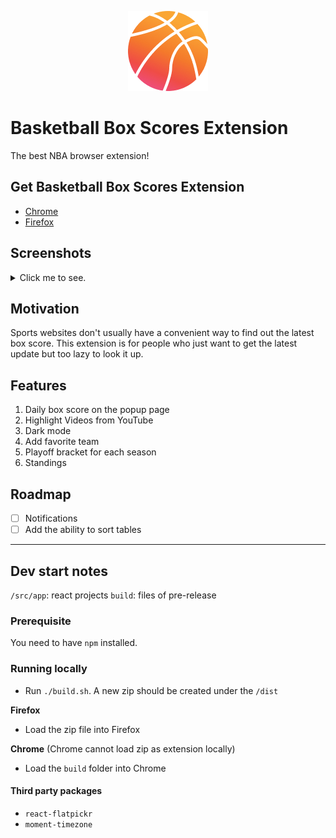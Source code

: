 <p align="center">
  <img src="build/assets/png/icon-2-color-128.png">
</p>

# Basketball Box Scores Extension

The best NBA browser extension!

## Get Basketball Box Scores Extension

- [Chrome](https://chrome.google.com/webstore/detail/box-scores/mfmkedeaebcckihpinmhkadoagdbifaa)
- [Firefox](https://addons.mozilla.org/en-US/firefox/addon/basketball-box-scores)

## Screenshots
<details close>
<summary>Click me to see.</summary>
<div style="display:flex;flex-direction:column;">
<h4>Boxscores overview with a highlight video</h4>
<img width="50%" src="screenshots/box_score_overview.png">
<h4>Boxscores player stats</h4>
<img width="50%" src="screenshots/box_score_player_stats.png">
<h4>Dark mode 🌙</h4>
<img width="50%" src="screenshots/box_score_player_stats_dark_mode.png">
<h4>standings</h4>
<img width="50%" src="screenshots/standings.png">
<h4>Playoff view</h4>
<img width="50%" src="screenshots/playoff.png">
</div>
</details>

## Motivation

Sports websites don't usually have a convenient way to find out the latest box score.
This extension is for people who just want to get the latest update but too lazy to look it up.

## Features
1. Daily box score on the popup page
1. Highlight Videos from YouTube
1. Dark mode
1. Add favorite team
1. Playoff bracket for each season
1. Standings

## Roadmap
- [ ] Notifications
- [ ] Add the ability to sort tables

---

## Dev start notes
`/src/app`: react projects
`build`: files of pre-release

### Prerequisite
You need to have `npm` installed.

### Running locally
- Run `./build.sh`. A new zip should be created under the `/dist`

**Firefox**
- Load the zip file into Firefox

**Chrome** (Chrome cannot load zip as extension locally)
- Load the `build` folder into Chrome

#### Third party packages
* `react-flatpickr`
* `moment-timezone`
